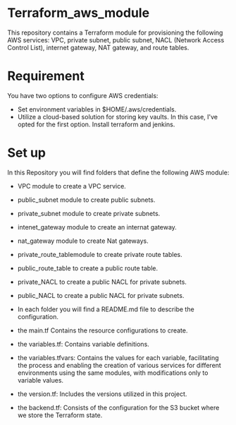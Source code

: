 # Terraform_aws_module
 This repository contains a Terraform module for provisioning the following AWS services: VPC, private subnet, public subnet, NACL (Network Access Control List), internet gateway, NAT gateway, and route tables.
 # Requirement
 You have two options to configure AWS credentials:
 - Set environment variables in $HOME/.aws/credentials.
 - Utilize a cloud-based solution for storing key vaults.
In this case, I've opted for the first option.
Install terraform and jenkins.
# Set up
In this Repository you will find folders that define the following AWS module:
- VPC module to create a VPC service.
- public_subnet module to create public subnets.
- private_subnet module to create private subnets.
- intenet_gateway module to create an internat gateway.
- nat_gateway module to create Nat gateways.
- private_route_tablemodule to create private route tables.
- public_route_table to create a public route table.
- private_NACL to create a public NACL for private subnets.
- public_NACL to create a public NACL for private subnets.
- In each folder you will find a README.md file to describe the configuration.

- the main.tf Contains the resource configurations to create.
- the variables.tf: Contains variable definitions.
- the variables.tfvars: Contains the values for each variable, facilitating the process and enabling the creation of various services for different environments using the same modules, with modifications only to variable values.
- the version.tf: Includes the versions utilized in this project.
- the backend.tf: Consists of the configuration for the S3 bucket where we store the Terraform state.

